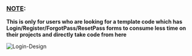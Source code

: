 ### [NOTE](https://github.com/Virtuality0482/UserLoginRegister-Template):
**This is only for users who are looking for a template code which has Login/Register/ForgotPass/ResetPass forms to consume less time on their projects and directly take code from here**

![Login-Design](https://user-images.githubusercontent.com/50694597/164529898-4a3cca9a-02c8-4d12-b8f9-f02bed63be32.png)

